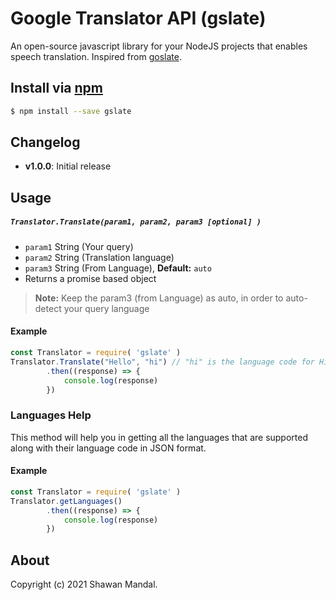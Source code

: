 # Google Translator API (gslate)

An open-source javascript library for your NodeJS projects that enables speech translation. Inspired from [goslate](https://pypi.org/project/goslate/).

## Install via [npm](https://npmjs.com)

```sh
$ npm install --save gslate
```

## Changelog
- **v1.0.0**: Initial release

## Usage

##### `Translator.Translate(param1, param2, param3 [optional] )`

- `param1` String (Your query)
- `param2` String (Translation language)
- `param3` String (From Language), **Default:** `auto`
- Returns a promise based object
>  **Note:** Keep the param3 (from Language) as auto, in order to auto-detect your query language


#### Example

```js
const Translator = require( 'gslate' )
Translator.Translate("Hello", "hi") // "hi" is the language code for Hindi
        .then((response) => {
            console.log(response)
        })
```

### Languages Help
This method will help you in getting all the languages that are supported along with their language code in JSON format.


#### Example

```js
const Translator = require( 'gslate' )
Translator.getLanguages()
        .then((response) => {
            console.log(response)
        })
```

## About
Copyright (c) 2021 Shawan Mandal.
